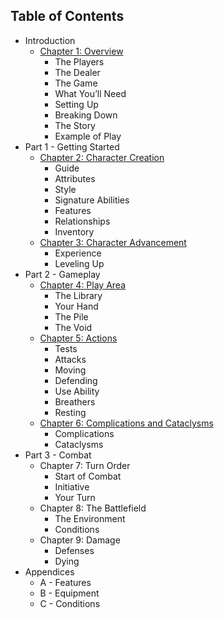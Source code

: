 ## Table of Contents

* Introduction
    * [Chapter 1: Overview](Introduction/Overview.md)
        * The Players
        * The Dealer
        * The Game
        * What You’ll Need
        * Setting Up
        * Breaking Down
        * The Story
        * Example of Play
* Part 1 - Getting Started
    * [Chapter 2: Character Creation](PartOne/CharacterCreation.md)
        * Guide
        * Attributes
        * Style
        * Signature Abilities
        * Features
        * Relationships
        * Inventory
    * [Chapter 3: Character Advancement](PartOne/CharacterAdvancement.md) 
        * Experience
        * Leveling Up
* Part 2 - Gameplay
    * [Chapter 4: Play Area](PartTwo/PlayArea.md)
        * The Library
        * Your Hand
        * The Pile
        * The Void
    * [Chapter 5: Actions](PartTwo/Actions.md)
        * Tests
        * Attacks
        * Moving
        * Defending
        * Use Ability
        * Breathers
        * Resting
    * [Chapter 6: Complications and Cataclysms](PartTwo/ComplicationsAndCataclysms.md)
        * Complications
        * Cataclysms
* Part 3 - Combat
    * Chapter 7: Turn Order
        * Start of Combat
        * Initiative
        * Your Turn
    * Chapter 8: The Battlefield
        * The Environment
        * Conditions
    * Chapter 9: Damage
        * Defenses
        * Dying
* Appendices
    * A - Features
    * B - Equipment
    * C - Conditions


